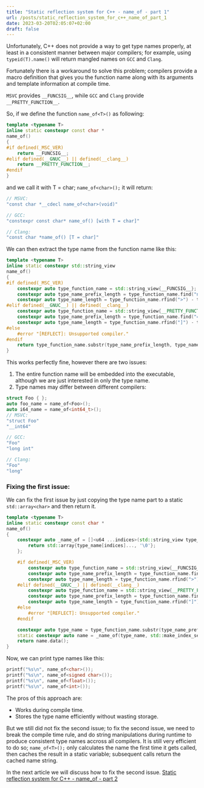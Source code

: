 ```yaml
---
title: "Static reflection system for C++ - name_of - part 1"
url: /posts/static_reflection_system_for_c++_name_of_part_1
date: 2023-03-20T02:05:07+02:00
draft: false
---
```


Unfortunately, C++ does not provide a way to get type names properly, at least in a consistent manner between major compilers; for example, using `typeid(T).name()` will return mangled names on `GCC` and `Clang`.

Fortunately there is a workaround to solve this problem; compilers provide a macro definition that gives you the function name along with its arguments and template information at compile time.

`MSVC` provides `__FUNCSIG__`, while `GCC` and `Clang` provide `__PRETTY_FUNCTION__`.

So, if we define the function `name_of<T>()` as following:

```C++
template <typename T>
inline static constexpr const char *
name_of()
{
#if defined(_MSC_VER)
    return __FUNCSIG__;
#elif defined(__GNUC__) || defined(__clang__)
    return __PRETTY_FUNCTION__;
#endif
}
```

and we call it with T = char; `name_of<char>();` it will return:

```C++
// MSVC:
"const char *__cdecl name_of<char>(void)"

// GCC:
"constexpr const char* name_of() [with T = char]"

// Clang:
"const char *name_of() [T = char]"
```

We can then extract the type name from the function name like this:

```C++
template <typename T>
inline static constexpr std::string_view
name_of()
{
#if defined(_MSC_VER)
    constexpr auto type_function_name = std::string_view{__FUNCSIG__};
    constexpr auto type_name_prefix_length = type_function_name.find("name_of<") + 8;
    constexpr auto type_name_length = type_function_name.rfind(">") - type_name_prefix_length;
#elif defined(__GNUC__) || defined(__clang__)
    constexpr auto type_function_name = std::string_view{__PRETTY_FUNCTION__};
    constexpr auto type_name_prefix_length = type_function_name.find("= ") + 2;
    constexpr auto type_name_length = type_function_name.rfind("]") - type_name_prefix_length;
#else
    #error "[REFLECT]: Unsupported compiler."
#endif
    return type_function_name.substr(type_name_prefix_length, type_name_length);
}
```

This works perfectly fine, however there are two issues:
1. The entire function name will be embedded into the executable, although we are just interested in only the type name.
2. Type names may differ between different compilers:
```C++
struct Foo { };
auto foo_name = name_of<Foo>();
auto i64_name = name_of<int64_t>();
// MSVC:
"struct Foo"
"__int64"

// GCC:
"Foo"
"long int"

// Clang:
"Foo"
"long"
```

### Fixing the first issue:
We can fix the first issue by just copying the type name part to a static `std::array<char>` and then return it.

```C++
template <typename T>
inline static constexpr const char *
name_of()
{
    constexpr auto _name_of = []<u64 ...indices>(std::string_view type_name, std::index_sequence<indices...>) {
        return std::array{type_name[indices]..., '\0'};
    };

    #if defined(_MSC_VER)
        constexpr auto type_function_name = std::string_view{__FUNCSIG__};
        constexpr auto type_name_prefix_length = type_function_name.find("name_of<") + 8;
        constexpr auto type_name_length = type_function_name.rfind(">") - type_name_prefix_length;
    #elif defined(__GNUC__) || defined(__clang__)
        constexpr auto type_function_name = std::string_view{__PRETTY_FUNCTION__};
        constexpr auto type_name_prefix_length = type_function_name.find("= ") + 2;
        constexpr auto type_name_length = type_function_name.rfind("]") - type_name_prefix_length;
    #else
        #error "[REFLECT]: Unsupported compiler."
    #endif

    constexpr auto type_name = type_function_name.substr(type_name_prefix_length, type_name_length);
    static constexpr auto name = _name_of(type_name, std::make_index_sequence<type_name.length()>());
    return name.data();
}
```

Now, we can print type names like this:

```C++
printf("%s\n", name_of<char>());
printf("%s\n", name_of<signed char>());
printf("%s\n", name_of<float>());
printf("%s\n", name_of<int>());
```

The pros of this approach are:
- Works during compile time.
- Stores the type name efficiently without wasting storage.

But we still did not fix the second issue; to fix the second issue, we need to break the compile time rule, and do string manipulations during runtime to produce consistent type names accross all compilers. It is still very efficient to do so; `name_of<T>();` only calculates the name the first time it gets called, then caches the result in a static variable; subsequent calls return the cached name string.

In the next article we will discuss how to fix the second issue.
[Static reflection system for C++ - name_of - part 2](https://M-Fatah.github.io/posts/static_reflection_system_for_C++_name_of_part_2)